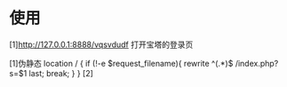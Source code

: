 # 使用
[1]http://127.0.0.1:8888/vqsvdudf
打开宝塔的登录页

[1]伪静态
location / {
	if (!-e $request_filename){
		rewrite  ^(.*)$  /index.php?s=$1  last;   break;
	}
}
[2]